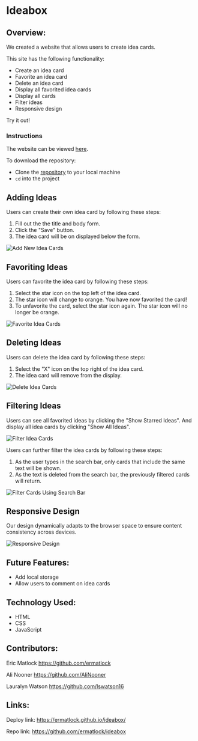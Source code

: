 # Ideabox

## Overview:

We created a website that allows users to create idea cards.

This site has the following functionality:
* Create an idea card
* Favorite an idea card
* Delete an idea card
* Display all favorited idea cards
* Display all cards
* Filter ideas
* Responsive design

Try it out!

### Instructions

The website can be viewed [here](https://ermatlock.github.io/ideabox/).

To download the repository:
- Clone the [repository](https://github.com/ermatlock/ideabox) to your local machine
- `cd` into the project

## Adding Ideas
Users can create their own idea card by following these steps:

1. Fill out the the title and body form.
2. Click the "Save" button.
3. The idea card will be on displayed below the form.

![Add New Idea Cards](https://media.giphy.com/media/QTtu8xzcqVVpdmRl4i/giphy.gif)

## Favoriting Ideas
Users can favorite the idea card by following these steps:

1. Select the star icon on the top left of the idea card.
2. The star icon will change to orange. You have now favorited the card!
3. To unfavorite the card, select the star icon again. The star icon will no longer be orange.

![Favorite Idea Cards](https://media.giphy.com/media/JMsdzTNrPUjv5u7qNi/giphy.gif)

## Deleting Ideas
Users can delete the idea card by following these steps:

1. Select the "X" icon on the top right of the idea card.
2. The idea card will remove from the display.

![Delete Idea Cards](https://media.giphy.com/media/88rbYxWJK6PXh47V8R/giphy.gif)

## Filtering Ideas
Users can see all favorited ideas by clicking the "Show Starred Ideas". And display all idea cards by clicking "Show All Ideas".

![Filter Idea Cards](https://media.giphy.com/media/wP20S4ag1S25ZuZ6Ov/giphy.gif)

Users can further filter the idea cards by following these steps:

1. As the user types in the search bar, only cards that include the same text will be shown.
2. As the text is deleted from the search bar, the previously filtered cards will return.

![Filter Cards Using Search Bar](https://media.giphy.com/media/Tvy2A7sUuDyRAn1OTH/giphy.gif)

## Responsive Design
Our design dynamically adapts to the browser space to ensure content consistency across devices.

![Responsive Design](https://media.giphy.com/media/ZAoZwi4VZI5zSC1yLc/giphy.gif)

## Future Features:
* Add local storage
* Allow users to comment on idea cards

## Technology Used:
* HTML
* CSS
* JavaScript

## Contributors:
Eric Matlock https://github.com/ermatlock

Ali Nooner https://github.com/AliNooner

Lauralyn Watson https://github.com/lswatson16

## Links:

Deploy link: https://ermatlock.github.io/ideabox/

Repo link: https://github.com/ermatlock/ideabox

